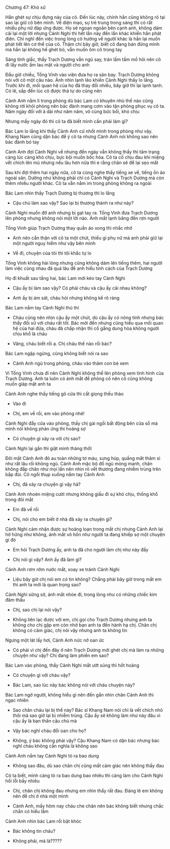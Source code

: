 




Chương 47: Khó xử

Hắn ghét sự chịu đựng này của cô. Đến lúc này, chính hắn cũng không rõ tại sao lại giữ cô bên mình. Về diện mạo, sự trẻ trung trong sáng thì có rất nhiều phụ nữ đáp ứng được. Họ sẽ ngoan ngoãn bên cạnh anh, không dám cãi lại một lời nhưng Cảnh Nghi thì hết lần này đến lần khác khiến hắn phát điên. Chỉ nghĩ đến việc trong lòng cô hướng về người khác là hắn lại muốn phát tiết lên cơ thể của cô. Thậm chí bây giờ, biết cô đang bán đứng mình mà hắn lại không hề ghét bỏ, vẫn muốn ôm cô trong tay

Sáng tỉnh giấc, thấy Trạch Dương vẫn ngủ say, trán lấm tấm mồ hôi nên cô đi lấy nước ấm lau mặt và người cho anh

Đầu giờ chiều, Tống Vinh vào viện đưa họ ra sân bay. Trạch Dương không nói với cô một câu nào. Ánh nhìn lạnh lẽo khiến Cảnh Nghi thấy lo lắng. Trước khi đi, mối quan hệ của họ đã thay đổi nhiều, bây giờ thì lại lạnh tanh. Có lẽ, sắp đến lúc cô được thả tự do cũng nên

Cảnh Anh nằm lì trong phòng dù bác Lam có khuyên nhủ thế nào cũng không rời khỏi phòng nên bác đành mang cơm vào tận phòng phục vụ cô ta. Năm ngày đối với ả dài như năm năm, vô cùng bức bối, khó chịu

Nhưng mấy ngày đó thì cô ta đã biết mình cần phải làm gì?

Bác Lam lo lắng khi thấy Cảnh Anh cứ nhốt mình trong phòng như vậy. Khang Nam cũng dặn bác để ý cô ta nhưng Cảnh Anh nói không sao nên bác đành bó tay

Cảnh Anh đợi Cảnh Nghi về nhưng đến ngày vẫn không thấy thì tâm trạng càng lúc càng khó chịu, bực bội muốn bốc hỏa. Cô ta cố chịu đau khi miệng vết chích lên mủ nhưng nếu lâu hơn nữa thì e rằng chân sẽ để lại sẹo mất

Sau khi đợi thêm hai ngày nữa, cô ta cũng nghe thấy tiếng xe về, tiếng ồn ào ngoài sân. Dường như không phải chỉ có Cảnh Nghi và Trạch Dương mà còn thêm nhiều người khác. Cô ta vẫn nằm im trong phòng không ra ngoài

Bác Lam nhìn thấy Trạch Dương bị thương thì lo lắng

- Cậu chủ làm sao vậy? Sao lại bị thương thành ra như này?

Cảnh Nghi muốn đỡ anh nhưng bị gạt tay ra. Tống Vinh đưa Trạch Dương lên phòng nhưng không nói một lời nào. Ánh mắt lạnh băng đến rợn người

Tống Vinh giúp Trạch Dương thay quần áo xong thì nhắc nhở

- Anh nên cẩn thận với cô ta một chút, thiếu gì phụ nữ mà anh phải giữ lại một người nguy hiểm như vậy bên mình

- Về đi, chuyện của tôi thì tôi khắc tự lo

Tống Vinh không hài lòng nhưng cũng không dám lên tiếng thêm, hai người làm việc cùng nhau đã quá lâu để anh hiểu tính cách của Trạch Dương

Họ đi khuất sau tầng hai, bác Lam mới kéo tay Cảnh Nghi

- Cậu ấy bị làm sao vậy? Có phải cháu và cậu ấy cãi nhau không?

- Anh ấy bị ám sát, cháu hỏi nhưng không kể rõ ràng

Bác Lam nắm tay Cảnh Nghi thủ thỉ

- Cháu cũng nên nhịn cậu ấy một chút, dù cậu ấy có nóng tính nhưng bác thấy đối xử với cháu rất tốt. Bác mới đến nhưng cũng hiểu qua mối quan hệ của hai đứa, cháu đã chấp nhận thì cố gắng dung hòa không người chịu khổ là cháu

- Vâng, cháu biết rồi ạ. Chị cháu thế nào rồi bác?

Bác Lam ngập ngừng, cũng không biết nói ra sao

- Cảnh Anh ngủ trong phòng, cháu vào thăm con bé xem

Vì Tống Vinh chưa đi nên Cảnh Nghi không thể lên phòng xem tình hình của Trạch Dương. Anh ta luôn có ánh mắt đề phòng cô nên cô cũng không muốn giáp mặt anh ta

Cảnh Anh nghe thấy tiếng gõ cửa thì cất giọng thều thào

- Vào đi

- Chị, em về rồi, em vào phòng nhé!

Cảnh Nghi đẩy cửa vào phòng, thấy chị gái ngồi bất động bên cửa sổ mà mình nói không phản ứng thì hoảng sợ

- Có chuyện gì xảy ra với chị sao?

Cảnh Nghi lại gần thì giật mình thảng thốt

Đôi mắt Cảnh Anh đỏ au toàn những tơ máu, sưng húp, quầng mắt thâm sì như rất lâu rồi không ngủ. Cảnh Anh mặc bộ đồ ngủ mỏng manh, chân không đắp chăn như mọi lần nên nhìn rõ vết thương đang nhiễm trùng trên bắp đùi. Cô ngồi thụp xuống nắm tay Cảnh Anh

- Chị, đã xảy ra chuyện gì vậy hả?

Cảnh Anh nhoẻn miệng cười nhưng không giấu đi sự khó chịu, thống khổ trong đôi mắt

- Em đã về rồi

- Chị, nói cho em biết ở nhà đã xảy ra chuyện gì?

Cảnh Nghi cảm nhận được sự hoảng loạn trong mắt chị nhưng Cảnh Anh lại hờ hững như không, ánh mắt vô hồn như người ta đang khiếp sợ một chuyện gì đó

- Em hỏi Trạch Dương ấy, anh ta đã cho người làm chị như này đấy

- Chị nói gì vậy? Anh ấy đã làm gì?

Cảnh Anh rơm rớm nước mắt, xoay xe tránh Cảnh Nghi

- Liệu bây giờ chị nói em có tin không? Chẳng phải bây giờ trong mắt em thì anh ta mới là quan trọng sao?

Cảnh Nghi sững sờ, ánh mắt nhòe đi, trong lòng như có những chiếc kim đâm thấu

- Chị, sao chị lại nói vậy?

- Không liên lạc được với em, chị gọi cho Trạch Dương nhưng anh ta không cho chị gặp em còn nhờ bạn anh ta đến hành hạ chị. Chân chị không có cảm giác, chị nói vậy nhưng anh ta không tin

Ngưng một lát lấy hơi, Cảnh Anh nức nở oan ức

- Có phải vì chị đến đây ở nên Trạch Dương mới ghét chị mà làm ra những chuyện như vậy? Chị đang làm phiền em sao?

Bác Lam vào phòng, thấy Cảnh Nghi mắt ướt sũng thì hốt hoảng

- Có chuyện gì với cháu vậy?

- Bác Lam, sao lúc nãy bác không nói với cháu chuyện này?

Bác Lam ngớ người, không hiểu gì nên đến gần nhìn chân Cảnh Anh thì ngạc nhiên

- Sao chân cháu lại bị thế này? Bác sĩ Khang Nam nói chỉ là vết chích nhỏ thôi mà sao giờ lại bị nhiễm trùng. Cậu ấy sẽ không làm như này đâu vì cậu ấy là bạn thân cậu chủ mà

- Vậy bác nghĩ cháu đổi oan cho họ?

- Không, ý bác không phải vậy? Cậu Khang Nam có dặn bác nhưng bác nghĩ cháu không cần nghĩa là không sao

Cảnh Anh nắm tay Cảnh Nghi tỏ ra bao dung

- Không sao đâu, dù sao chân chị cũng mất cảm giác nên không thấy đau

Cô ta biết, mình càng tỏ ra bao dung bao nhiêu thì càng làm cho Cảnh Nghi hối lỗi bấy nhiêu

- Chị, chân chị không đau nhưng em nhìn thấy rất đau. Đáng lẽ em không nên để chị ở nhà một mình

- Cảnh Anh, mấy hôm nay cháu che chân nên bác không biết nhưng chắc chắn có hiểu lầm

Cảnh Anh nhìn bác Lam rồi bật khóc

- Bác không tin cháu?

- Không phải, mà là?????




